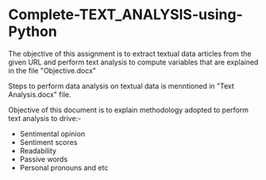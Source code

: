 # Complete-TEXT_ANALYSIS-using-Python

The objective of this assignment is to extract textual data articles from the given URL and perform text analysis to compute variables that are explained in the file "Objective.docx"

Steps to perform data analysis on textual data is menntioned in "Text Analysis.docx" file.

Objective of this document is to explain methodology adopted to perform text analysis to drive:-
- Sentimental opinion                                                                            
- Sentiment scores                                                                              
- Readability                                                                                     
- Passive words                                                                                  
- Personal pronouns and etc
